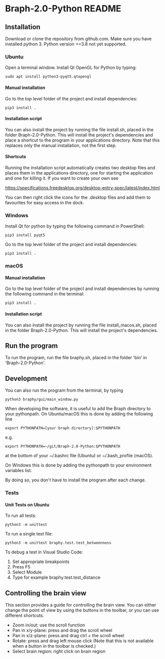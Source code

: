 # Braph-2.0-Python README

## Installation

Download or clone the repository from github.com. Make sure you have installed python 3.
Python version >=3.8 not yet supported.

### Ubuntu

Open a terminal window. Install Qt OpenGL for Python by typing:

    sudo apt install python3-pyqt5.qtopengl

#### Manual installation

Go to the top level folder of the project and install dependencies:

    pip3 install .

#### Installation script

You can also install the project by running the file install.sh, placed in the folder Braph-2.0-Python.
This will install the project's dependencies and place a shortcut to the program in your applications
directory. Note that this replaces only the manual installation, not the first step.

#### Shortcuts

Running the installation script automatically creates two desktop files and places them in the applications directory,
one for starting the application and one for killing it. If you want to create your own see

https://specifications.freedesktop.org/desktop-entry-spec/latest/index.html

You can then right click the icons for the .desktop files and add them to favourites for easy access in the dock.

### Windows

Install Qt for python by typing the following command in PowerShell:

    pip3 install pyqt5

Go to the top level folder of the project and install dependencies:

    pip3 install .

### macOS

#### Manual installation

Go to the top level folder of the project and install dependencies by running the following command
in the terminal:

    pip3 install .

#### Installation script

You can also install the project by running the file install_macos.sh, placed in the folder Braph-2.0-Python.
This will install the project's dependencies.

## Run the program

To run the program, run the file braphy.sh, placed in the folder 'bin' in 'Braph-2.0-Python'.

## Development

You can also run the program from the terminal, by typing

    python3 braphy/gui/main_window.py

When developing the software, it is useful to add the Braph directory to your pythonpath.
On Ubuntu/macOS this is done by adding the following line

    export PYTHONPATH=[your braph directory]:$PYTHONPATH

e.g.

    export PYTHONPATH=~/git/Braph-2.0-Python:$PYTHONPATH

at the bottom of your ~/.bashrc file (Ubuntu) or ~/.bash_profile (macOS).

On Windows this is done by adding the pythonpath to your environment variables list.

By doing so, you don't have to install the program after each
change.

### Tests

#### Unit Tests on Ubuntu

To run all tests:

    python3 -m unittest

To run a single test file:

    python3 -m unittest braphy.test.test_betweenness

To debug a test in Visual Studio Code:

1. Set appropriate breakpoints
1. Press F5
1. Select Module
1. Type for example braphy.test.test_distance

## Controlling the brain view

This section provides a guide for controlling the brain view. You can either change the point of
view by using the buttons in the toolbar, or you can use different shortcuts.

* Zoom in/out: use the scroll function
* Pan in x/y-plane: press and drag the scroll wheel
* Pan in x/z-plane: press and drag ctrl + the scroll wheel
* Rotate: press and drag left mouse click (Note that this is not available when a button in the toolbar is checked.)
* Select brain region: right click on brain region

